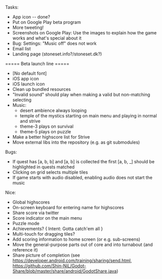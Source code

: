 
Tasks:
* App icon -- done?
* Put on Google Play beta program
* More tweeting!
* Screenshots on Google Play: Use the images to explain how the game works and what's special about it
* Bug: Settings: "Music off" does not work
* Email list
* Landing page (stoneset.info?/stoneset.dk?)

===== Beta launch line =====

* [No default font]
* iOS app icon
* iOS launch icon
* Clean up bundled resources
* "Invalid sound" should play when making a valid but non-matching selecting
* Music:
    * desert ambience always looping
    * temple of the mystics starting on main menu and playing in normal and strive
    * theme-3 plays on survival
    * theme-5 plays on puzzle
* Make a better highscore list for Strive
* Move external libs into the repository (e.g. as git submodules)

Bugs:
* If quest has [a, b, b] and [a, b] is collected the first [a, b, _] should be highlighted in quests matched
* Clicking on grid selects multiple tiles
* If game starts with audio disabled, enabling audio does not start the music

Nice:
* Global highscores
* On-screen keyboard for entering name for highscores
* Share score via twitter
* Score indicator on the main menu
* Puzzle mode
* Achievements? { Intent: Gotta catch'em all }
* Multi-touch for dragging tiles?
* Add scoring information to home screen (or e.g. sub-screens)
* Move the general-purpose parts out of core and into turnabout (and reference it)
* Share picture of completion (see https://developer.android.com/training/sharing/send.html, https://github.com/Shin-NiL/Godot-Share/blob/master/share/android/GodotShare.java)
